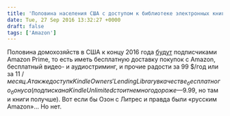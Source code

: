 ```yaml
---
title: 'Половина населения США с доступом к библиотеке электронных книг'
date: Tue, 27 Sep 2016 13:32:27 +0000
draft: false
tags: ['Amazon']
---
```


Половина домохозяйств в США к концу 2016 года [будут](http://www.cnbc.com/2016/09/26/amazon-prime-signing-up-members-at-a-faster-clip.html) подписчиками Amazon Prime, то есть иметь бесплатную доставку покупок с Amazon, бесплатный видео- и аудиостриминг, и прочие радости за 99 $/год или за 11 $/месяц. А также доступ к Kindle Owners' Lending Library в качестве _бесплатного_ бонуса (подписка на Kindle Unlimited стоит немного дороже — 9.99$, но там и книги получше). Вот если бы Озон с Литрес и правда были «русским Amazon»… Но нет.